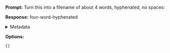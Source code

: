 **Prompt:**
Turn this into a filename of about 4 words, hyphenated, no spaces: 

**Response:**
four-word-hyphenated

<details><summary>Metadata</summary>

- Duration: 617 ms
- Datetime: 2023-07-13T17:22:07.092333
- Model: gpt-3.5-turbo-0613

</details>

**Options:**
```json
{}
```

